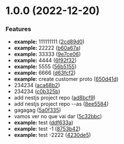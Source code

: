 # 1.0.0 (2022-12-20)


### Features

* **example:** 111111111 ([2cd89d0](https://github.com/rodrigoventuri123/example-proto/commit/2cd89d0b03f165e78b9e3f995751b6d337e25471))
* **example:** 22222 ([b60a67a](https://github.com/rodrigoventuri123/example-proto/commit/b60a67ac0961fa7a1757fa5cecb35fb423169f0b))
* **example:** 33333 ([9e7ce06](https://github.com/rodrigoventuri123/example-proto/commit/9e7ce06f17738bca34b0305ed0486681d8f620aa))
* **example:** 4444 ([6f92f32](https://github.com/rodrigoventuri123/example-proto/commit/6f92f32bd2c65abd8af90954da3c293430a3d484))
* **example:** 5555 ([56b5155](https://github.com/rodrigoventuri123/example-proto/commit/56b5155c7c6e4eeb6bde4d7c0e4e2b6d240c3e9d))
* **example:** 6666 ([d63fcf2](https://github.com/rodrigoventuri123/example-proto/commit/d63fcf20d35bf47e452142bb49b28216b86a4fb1))
* **example:** create customer proto ([650d41d](https://github.com/rodrigoventuri123/example-proto/commit/650d41d035cc4d22cc802e6eb27bb707363389fa))
* 234234 ([aca68b2](https://github.com/rodrigoventuri123/example-proto/commit/aca68b2509649e9835ef2f434a40c972c83c43e5))
* 234234 ([c0b325b](https://github.com/rodrigoventuri123/example-proto/commit/c0b325b5ed7f0b304ce8087e9f7759b3045e40da))
* add nestjs project repo ([ad8bcf9](https://github.com/rodrigoventuri123/example-proto/commit/ad8bcf96ba2d93c438db390a27c7d4deab40c5c6))
* add nestjs project repo --as ([8ee5584](https://github.com/rodrigoventuri123/example-proto/commit/8ee5584ed8366a0867a2bda021dbf9bace380f6e))
* gagagag ([5a0f335](https://github.com/rodrigoventuri123/example-proto/commit/5a0f335b734fdea072aa9b289eea96962bac2ab8))
* vamos ver no que vai dar ([5c32bbc](https://github.com/rodrigoventuri123/example-proto/commit/5c32bbc4af9decd052aa16e37824f10f10716605))
* **example:** test ([ddf633a](https://github.com/rodrigoventuri123/example-proto/commit/ddf633a35a141379307ae20dfefbb8439a49c314))
* **example:** test -1 ([8753b42](https://github.com/rodrigoventuri123/example-proto/commit/8753b42dc692ec55a8bc22169b4664d9af5769b3))
* **example:** test -2222 ([4230de5](https://github.com/rodrigoventuri123/example-proto/commit/4230de5bb02ad38adbbf0b65d3af632275754582))
